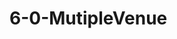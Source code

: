 <!--
 * @Author: your name
 * @Date: 2021-02-10 12:45:06
 * @LastEditTime: 2021-02-10 12:47:29
 * @LastEditors: Please set LastEditors
 * @Description: In User Settings Edit
 * @FilePath: /vuepress-starter/docs/Projects/VenueOnlineManageSystem/6-CoreDifficultResolve/README.md
-->
# 6-0-MutipleVenue